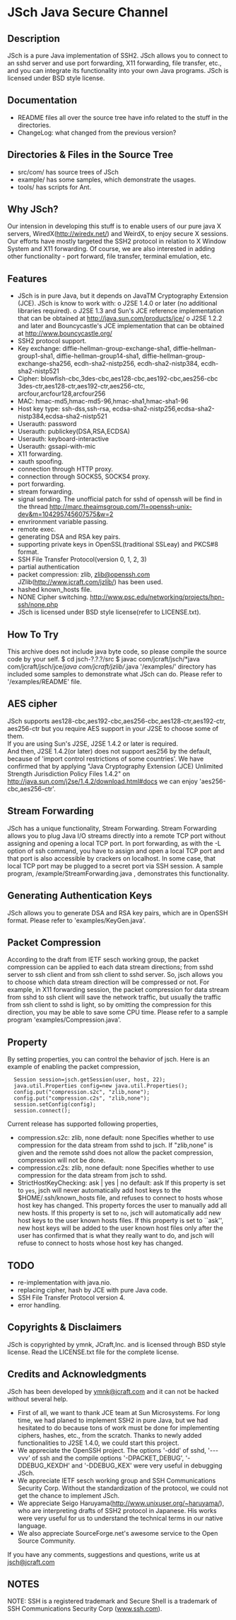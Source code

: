 # JSch Java Secure Channel

## Description
JSch is a pure Java implementation of SSH2.  JSch allows you to 
connect to an sshd server and use port forwarding, X11 forwarding, 
file transfer, etc., and you can integrate its functionality
into your own Java programs. JSch is licensed under BSD style license.


## Documentation
* README files all over the source tree have info related to the stuff
  in the directories. 
* ChangeLog: what changed from the previous version?


## Directories & Files in the Source Tree
* src/com/ has source trees of JSch
* example/ has some samples, which demonstrate the usages.
* tools/ has scripts for Ant.


## Why JSch?
Our intension in developing this stuff is to enable users of our pure
java X servers, WiredX(http://wiredx.net/) and WeirdX, to enjoy secure X
sessions.  Our efforts have mostly targeted the SSH2 protocol in relation
to X Window System and X11 forwarding.  Of course, we are also interested in 
adding other functionality - port forward, file transfer, terminal emulation, etc.


## Features
* JSch is in pure Java, but it depends on JavaTM Cryptography
  Extension (JCE).  JSch is know to work with:
  o J2SE 1.4.0 or later (no additional libraries required).
  o J2SE 1.3 and Sun's JCE reference implementation that can be
    obtained at http://java.sun.com/products/jce/
  o J2SE 1.2.2 and later and Bouncycastle's JCE implementation that
    can be obtained at http://www.bouncycastle.org/
* SSH2 protocol support.
* Key exchange: diffie-hellman-group-exchange-sha1,
                diffie-hellman-group1-sha1,
                diffie-hellman-group14-sha1,
                diffie-hellman-group-exchange-sha256,
                ecdh-sha2-nistp256,
                ecdh-sha2-nistp384,
                ecdh-sha2-nistp521
* Cipher: blowfish-cbc,3des-cbc,aes128-cbc,aes192-cbc,aes256-cbc
          3des-ctr,aes128-ctr,aes192-ctr,aes256-ctc,
          arcfour,arcfour128,arcfour256
* MAC: hmac-md5,hmac-md5-96,hmac-sha1,hmac-sha1-96
* Host key type: ssh-dss,ssh-rsa,
                 ecdsa-sha2-nistp256,ecdsa-sha2-nistp384,ecdsa-sha2-nistp521
* Userauth: password
* Userauth: publickey(DSA,RSA,ECDSA)
* Userauth: keyboard-interactive
* Userauth: gssapi-with-mic
* X11 forwarding.
* xauth spoofing.
* connection through HTTP proxy.
* connection through SOCKS5, SOCKS4 proxy.
* port forwarding.
* stream forwarding.
* signal sending.
  The unofficial patch for sshd of openssh will be find in the thread
  http://marc.theaimsgroup.com/?l=openssh-unix-dev&m=104295745607575&w=2
* envrironment variable passing.
* remote exec.
* generating DSA and RSA key pairs.
* supporting private keys in OpenSSL(traditional SSLeay) and PKCS#8 format.
* SSH File Transfer Protocol(version 0, 1, 2, 3)
* partial authentication
* packet compression: zlib, zlib@openssh.com
  JZlib(http://www.jcraft.com/jzlib/) has been used.
* hashed known_hosts file.
* NONE Cipher switching.
  http://www.psc.edu/networking/projects/hpn-ssh/none.php
* JSch is licensed under BSD style license(refer to LICENSE.txt).


## How To Try
This archive does not include java byte code, so please compile
the source code by your self.
  $ cd jsch-?.?.?/src
  $ javac com/jcraft/jsch/*java com/jcraft/jsch/jce/*java com/jcraft/jzlib/*.java
'/examples/' directory has included some samples to demonstrate what 
JSch can do.  Please refer to '/examples/README' file.


## AES cipher
JSch supports aes128-cbc,aes192-cbc,aes256-cbc,aes128-ctr,aes192-ctr,
aes256-ctr but you require AES support in your J2SE to choose some of them.  
If you are using Sun's J2SE, J2SE 1.4.2 or later is required.  
And then, J2SE 1.4.2(or later) does not support aes256 by the default, 
because of 'import control restrictions of some countries'.
We have confirmed that by applying
  "Java Cryptography Extension (JCE)
  Unlimited Strength Jurisdiction Policy Files 1.4.2"
on
  http://java.sun.com/j2se/1.4.2/download.html#docs
we can enjoy 'aes256-cbc,aes256-ctr'.


## Stream Forwarding
JSch has a unique functionality, Stream Forwarding.
Stream Forwarding allows you to plug Java I/O streams directly into a remote TCP
port without assigning and opening a local TCP port.
In port forwarding, as with the -L option of ssh command, you have to assign
and open a local TCP port and that port is also accessible by crackers
on localhost.  In some case, that local TCP port may be plugged to a
secret port via SSH session.
A sample program, /example/StreamForwarding.java , demonstrates
this functionality.


## Generating Authentication Keys
JSch allows you to generate DSA and RSA key pairs, which are in OpenSSH format.
Please refer to 'examples/KeyGen.java'.


## Packet Compression
According to the draft from IETF sesch working group, the packet
compression can be applied to each data stream directions; from sshd
server to ssh client and from ssh client to sshd server.  So, jsch
allows you to choose which data stream direction will be compressed or not.
For example, in X11 forwarding session, the packet compression for data
stream from sshd to ssh client will save the network traffic, but
usually the traffic from ssh client to sshd is light, so by omitting
the compression for this direction, you may be able to save some CPU time.
Please refer to a sample program 'examples/Compression.java'.


## Property
By setting properties, you can control the behavior of jsch.
Here is an example of enabling the packet compression,

      Session session=jsch.getSession(user, host, 22);
      java.util.Properties config=new java.util.Properties();
      config.put("compression.s2c", "zlib,none");
      config.put("compression.c2s", "zlib,none");
      session.setConfig(config);
      session.connect();

Current release has supported following properties,
* compression.s2c: zlib, none
  default: none
  Specifies whether to use compression for the data stream
  from sshd to jsch.  If "zlib,none" is given and the remote sshd does
  not allow the packet compression, compression will not be done.
* compression.c2s: zlib, none
  default: none
  Specifies whether to use compression for the data stream
  from jsch to sshd.
* StrictHostKeyChecking: ask | yes | no
  default: ask
  If this property is set to `yes`, jsch will never automatically add
  host keys to the $HOME/.ssh/known_hosts file, and refuses to connect
  to hosts whose host key has changed.  This property forces the user
  to manually add all new hosts.  If this property is set to `no`, 
  jsch will automatically add new host keys to the user known hosts
  files.  If this property is set to ``ask'', new  host keys will be
  added to the user known host files only after the user has confirmed 
  that is what they really want to do, and jsch will refuse to connect 
  to hosts whose host key has changed.


## TODO
* re-implementation with java.nio.
* replacing cipher, hash by JCE with pure Java code.
* SSH File Transfer Protocol version 4.
* error handling.


## Copyrights & Disclaimers
JSch is copyrighted by ymnk, JCraft,Inc. and is licensed through BSD style license.
Read the LICENSE.txt file for the complete license.


## Credits and Acknowledgments
JSch has been developed by ymnk@jcraft.com and it can not be hacked
without several help.
* First of all, we want to thank JCE team at Sun Microsystems.
  For long time, we had planed to implement SSH2 in pure Java,
  but we had hesitated to do because tons of work must be done for
  implementing ciphers, hashes, etc., from the scratch.
  Thanks to newly added functionalities to J2SE 1.4.0, we could
  start this project.
* We appreciate the OpenSSH project.
  The options '-ddd' of sshd, '---vvv' of ssh and the compile options 
  '-DPACKET_DEBUG', '-DDEBUG_KEXDH' and  '-DDEBUG_KEX' were very
  useful in debugging JSch.
* We appreciate IETF sesch working group and SSH Communications Security Corp.
  Without the standardization of the protocol, we could not get the
  chance to implement JSch.
* We appreciate Seigo Haruyama(http://www.unixuser.org/~haruyama/),
  who are interpreting drafts of SSH2 protocol in Japanese.
  His works were very useful for us to understand the technical terms
  in our native language.
* We also appreciate SourceForge.net's awesome service to the 
  Open Source Community.


If you have any comments, suggestions and questions, write us 
at jsch@jcraft.com

## NOTES
NOTE: SSH is a registered trademark and Secure Shell is a trademark of
SSH Communications Security Corp (www.ssh.com).
